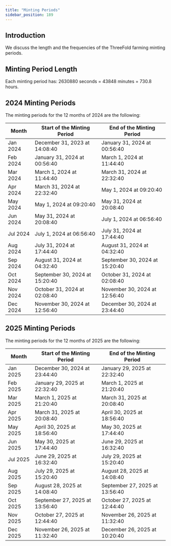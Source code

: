 ```yaml
---
title: "Minting Periods"
sidebar_position: 189
---
```




## Introduction

We discuss the length and the frequencies of the ThreeFold farming minting periods.

## Minting Period Length

Each minting period has: 2630880 seconds = 43848 minutes = 730.8 hours.

## 2024 Minting Periods

The minting periods for the 12 months of 2024 are the following:

| Month    | Start of the Minting Period     | End of the Minting Period       |
|----------|---------------------------------|---------------------------------|
| Jan 2024 | December 31, 2023 at 14\:08\:40 | January 31, 2024 at 00\:56\:40  |
| Feb 2024 | January 31, 2024 at 00\:56\:40  | March 1, 2024 at 11\:44\:40     |
| Mar 2024 | March 1, 2024 at 11\:44\:40     | March 31, 2024 at 22\:32\:40    |
| Apr 2024 | March 31, 2024 at 22\:32\:40    | May 1, 2024 at 09\:20\:40      |
| May 2024 | May 1, 2024 at 09\:20\:40      | May 31, 2024 at 20\:08\:40     |
| Jun 2024 | May 31, 2024 at 20\:08\:40    | July 1, 2024 at 06\:56\:40      |
| Jul 2024 | July 1, 2024 at 06\:56\:40      | July 31, 2024 at 17:44\:40    |
| Aug 2024 | July 31, 2024 at 17\:44\:40    | August 31, 2024 at 04\:32\:40   |
| Sep 2024 | August 31, 2024 at 04\:32\:40   | September 30, 2024 at 15\:20\:40   |
| Oct 2024 | September 30, 2024 at 15\:20\:40   | October 31, 2024 at 02\:08\:40  |
| Nov 2024 | October 31, 2024 at 02\:08\:40  | November 30, 2024 at 12\:56\:40  |
| Dec 2024 | November 30, 2024 at 12\:56\:40  | December 30, 2024 at 23\:44\:40 |

## 2025 Minting Periods

The minting periods for the 12 months of 2025 are the following:

| Month    | Start of the Minting Period     | End of the Minting Period       |
|----------|---------------------------------|---------------------------------|
| Jan 2025 | December 30, 2024 at 23:44:40   | January 29, 2025 at 22:32:40    |
| Feb 2025 | January 29, 2025 at 22:32:40    | March 1, 2025 at 21:20:40       |
| Mar 2025 | March 1, 2025 at 21:20:40       | March 31, 2025 at 20:08:40      |
| Apr 2025 | March 31, 2025 at 20:08:40      | April 30, 2025 at 18:56:40      |
| May 2025 | April 30, 2025 at 18:56:40      | May 30, 2025 at 17:44:40        |
| Jun 2025 | May 30, 2025 at 17:44:40        | June 29, 2025 at 16:32:40       |
| Jul 2025 | June 29, 2025 at 16:32:40       | July 29, 2025 at 15:20:40       |
| Aug 2025 | July 29, 2025 at 15:20:40       | August 28, 2025 at 14:08:40     |
| Sep 2025 | August 28, 2025 at 14:08:40     | September 27, 2025 at 13:56:40  |
| Oct 2025 | September 27, 2025 at 13:56:40  | October 27, 2025 at 12:44:40    |
| Nov 2025 | October 27, 2025 at 12:44:40    | November 26, 2025 at 11:32:40   |
| Dec 2025 | November 26, 2025 at 11:32:40   | December 26, 2025 at 10:20:40   |

